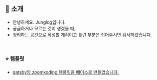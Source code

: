 ## 👋 소개

- 안녕하세요. Junglog입니다.
- 궁금하거나 모르는 것이 생겼을 때,
- 정리하는 공간으로 작성할 계획이고 틀린 부분은 집어주시면 감사하겠습니다.

<br />

### ⭐️ 템플릿

- [gatsby의 zoomkoding 템플릿을 베이스로 만들었습니다.](https://github.com/zoomkoding/zoomkoding-gatsby-blog)
